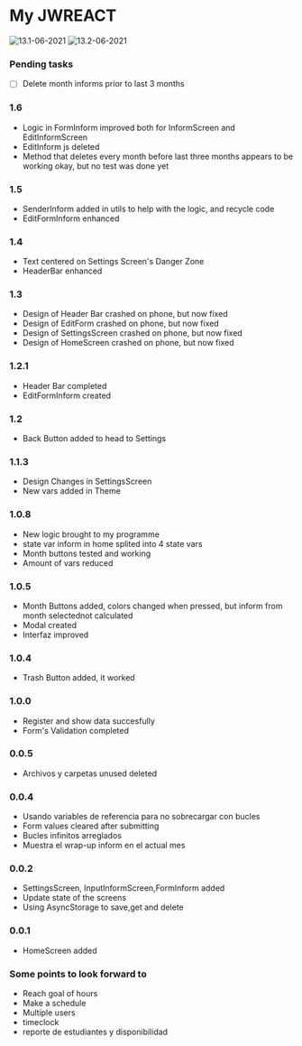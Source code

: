 # My JWREACT

![13.1-06-2021](/assets/screenshots/13.1-06-2021.jpeg)
![13.2-06-2021](/assets/screenshots/13.2-06-2021.jpeg)

### Pending tasks

- [ ] Delete month informs prior to last 3 months

### 1.6

- Logic in FormInform improved both for InformScreen and EditInformScreen
- EditInform js deleted
- Method that deletes every month before last three months appears to be working okay, but no test was done yet

### 1.5

- SenderInform added in utils to help with the logic, and recycle code
- EditFormInform enhanced

### 1.4

- Text centered on Settings Screen's Danger Zone
- HeaderBar enhanced

### 1.3

- Design of Header Bar crashed on phone, but now fixed
- Design of EditForm crashed on phone, but now fixed
- Design of SettingsScreen crashed on phone, but now fixed
- Design of HomeScreen crashed on phone, but now fixed

### 1.2.1

- Header Bar completed
- EditFormInform created

### 1.2

- Back Button added to head to Settings

### 1.1.3

- Design Changes in SettingsScreen
- New vars added in Theme

### 1.0.8

- New logic brought to my programme
- state var inform in home splited into 4 state vars
- Month buttons tested and working
- Amount of vars reduced

### 1.0.5

- Month Buttons added, colors changed when pressed, but inform from month selectednot calculated
- Modal created
- Interfaz improved

### 1.0.4

- Trash Button added, it worked

### 1.0.0

- Register and show data succesfully
- Form's Validation completed

### 0.0.5

- Archivos y carpetas unused deleted

### 0.0.4

- Usando variables de referencia para no sobrecargar con bucles
- Form values cleared after submitting
- Bucles infinitos arreglados
- Muestra el wrap-up inform en el actual mes

### 0.0.2

- SettingsScreen, InputInformScreen,FormInform added
- Update state of the screens
- Using AsyncStorage to save,get and delete

### 0.0.1

- HomeScreen added

### Some points to look forward to

- Reach goal of hours
- Make a schedule
- Multiple users
- timeclock
- reporte de estudiantes y disponibilidad
